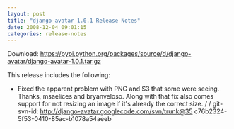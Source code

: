 ```yaml
---
layout: post
title: "django-avatar 1.0.1 Release Notes"
date: 2008-12-04 09:01:15
categories: release-notes
---
```


Download: <https://pypi.python.org/packages/source/d/django-avatar/django-avatar-1.0.1.tar.gz>

This release includes the following:

* Fixed the apparent problem with PNG and S3 that some were seeing. Thanks, msaelices and bryanveloso.  Along with that fix also comes support for not resizing an image if it's already the correct size. /  / git-svn-id: http://django-avatar.googlecode.com/svn/trunk@35 c76b2324-5f53-0410-85ac-b1078a54aeeb
